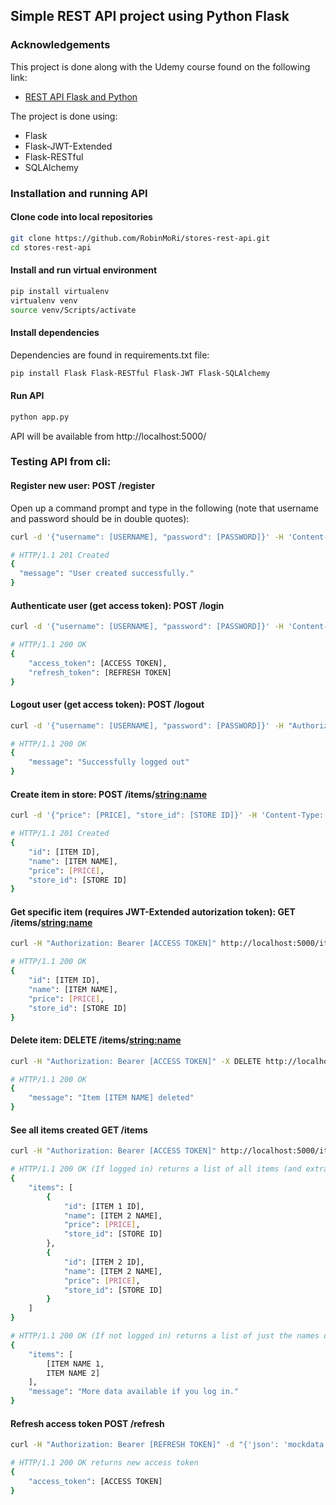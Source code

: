 ## Simple REST API project using Python Flask

### Acknowledgements

This project is done along with the Udemy course found on the 
following link:
* [REST API Flask and Python](https://www.udemy.com/course/rest-api-flask-and-python/)

The project is done using:
* Flask
* Flask-JWT-Extended
* Flask-RESTful
* SQLAlchemy


### Installation and running API
#### Clone code into local repositories
```bash
git clone https://github.com/RobinMoRi/stores-rest-api.git
cd stores-rest-api
```

#### Install and run virtual environment
```bash
pip install virtualenv
virtualenv venv
source venv/Scripts/activate
```

#### Install dependencies
Dependencies are found in requirements.txt file:
```bash
pip install Flask Flask-RESTful Flask-JWT Flask-SQLAlchemy
```

#### Run API
```bash
python app.py
```
API will be available from http://localhost:5000/

### Testing API from cli:
#### Register new user: POST /register
Open up a command prompt and type in the following (note that username and password should be in double quotes):

```bash
curl -d '{"username": [USERNAME], "password": [PASSWORD]}' -H 'Content-Type: application/json' http://localhost:5000/register
```

```bash
# HTTP/1.1 201 Created
{
  "message": "User created successfully."
}
```
#### Authenticate user (get access token): POST /login
```bash
curl -d '{"username": [USERNAME], "password": [PASSWORD]}' -H 'Content-Type: application/json' http://localhost:5000/login
```
```bash
# HTTP/1.1 200 OK
{
    "access_token": [ACCESS TOKEN],
    "refresh_token": [REFRESH TOKEN]
}
```
#### Logout user (get access token): POST /logout
```bash
curl -d '{"username": [USERNAME], "password": [PASSWORD]}' -H "Authorization: Bearer [ACCESS TOKEN]" http://localhost:5000/logout
```
```bash
# HTTP/1.1 200 OK
{
    "message": "Successfully logged out"
}
```
#### Create item in store: POST /items/<string:name>
```bash
curl -d '{"price": [PRICE], "store_id": [STORE ID]}' -H 'Content-Type: application/json' http://localhost:5000/items/[ITEM NAME]
```
```bash
# HTTP/1.1 201 Created
{
    "id": [ITEM ID],
    "name": [ITEM NAME],
    "price": [PRICE],
    "store_id": [STORE ID]
}
```
#### Get specific item (requires JWT-Extended autorization token): GET /items/<string:name>
```bash
curl -H "Authorization: Bearer [ACCESS TOKEN]" http://localhost:5000/items/[ITEM NAME]
```
```bash
# HTTP/1.1 200 OK
{
    "id": [ITEM ID],
    "name": [ITEM NAME],
    "price": [PRICE],
    "store_id": [STORE ID]
}
```
#### Delete item: DELETE /items/<string:name>
```bash
curl -H "Authorization: Bearer [ACCESS TOKEN]" -X DELETE http://localhost:5000/items/[ITEM NAME]
```
```bash
# HTTP/1.1 200 OK
{
    "message": "Item [ITEM NAME] deleted"
}
```
#### See all items created GET /items
```bash
curl -H "Authorization: Bearer [ACCESS TOKEN]" http://localhost:5000/items
```
```bash
# HTTP/1.1 200 OK (If logged in) returns a list of all items (and extra info) collected in the db
{
    "items": [
        {
            "id": [ITEM 1 ID],
            "name": [ITEM 2 NAME],
            "price": [PRICE],
            "store_id": [STORE ID]
        },
        {
            "id": [ITEM 2 ID],
            "name": [ITEM 2 NAME],
            "price": [PRICE],
            "store_id": [STORE ID]
        }
    ]
}

# HTTP/1.1 200 OK (If not logged in) returns a list of just the names of the items in the db
{
    "items": [
        [ITEM NAME 1,
        ITEM NAME 2]
    ],
    "message": "More data available if you log in."
}

```
#### Refresh access token POST /refresh
```bash
curl -H "Authorization: Bearer [REFRESH TOKEN]" -d "{'json': 'mockdata'}" http://localhost:5000/refresh
```
```bash
# HTTP/1.1 200 OK returns new access token
{
    "access_token": [ACCESS TOKEN]
}
```
